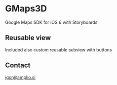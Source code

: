GMaps3D
=======

Google Maps SDK for iOS 6 with Storyboards

Reusable view
--------------
Included also custom reusable subview with buttons

Contact
-------
<a href="mailto:igor@amplio.si">igor@amplio.si</a>